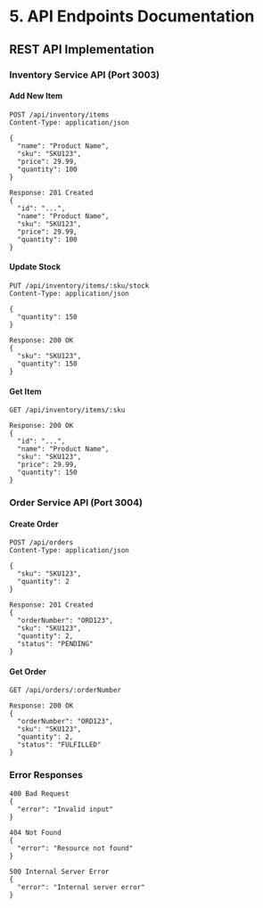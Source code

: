 # 5. API Endpoints Documentation

## REST API Implementation

### Inventory Service API (Port 3003)

#### Add New Item
```http
POST /api/inventory/items
Content-Type: application/json

{
  "name": "Product Name",
  "sku": "SKU123",
  "price": 29.99,
  "quantity": 100
}

Response: 201 Created
{
  "id": "...",
  "name": "Product Name",
  "sku": "SKU123",
  "price": 29.99,
  "quantity": 100
}
```

#### Update Stock
```http
PUT /api/inventory/items/:sku/stock
Content-Type: application/json

{
  "quantity": 150
}

Response: 200 OK
{
  "sku": "SKU123",
  "quantity": 150
}
```

#### Get Item
```http
GET /api/inventory/items/:sku

Response: 200 OK
{
  "id": "...",
  "name": "Product Name",
  "sku": "SKU123",
  "price": 29.99,
  "quantity": 150
}
```

### Order Service API (Port 3004)

#### Create Order
```http
POST /api/orders
Content-Type: application/json

{
  "sku": "SKU123",
  "quantity": 2
}

Response: 201 Created
{
  "orderNumber": "ORD123",
  "sku": "SKU123",
  "quantity": 2,
  "status": "PENDING"
}
```

#### Get Order
```http
GET /api/orders/:orderNumber

Response: 200 OK
{
  "orderNumber": "ORD123",
  "sku": "SKU123",
  "quantity": 2,
  "status": "FULFILLED"
}
```

### Error Responses
```http
400 Bad Request
{
  "error": "Invalid input"
}

404 Not Found
{
  "error": "Resource not found"
}

500 Internal Server Error
{
  "error": "Internal server error"
}
```